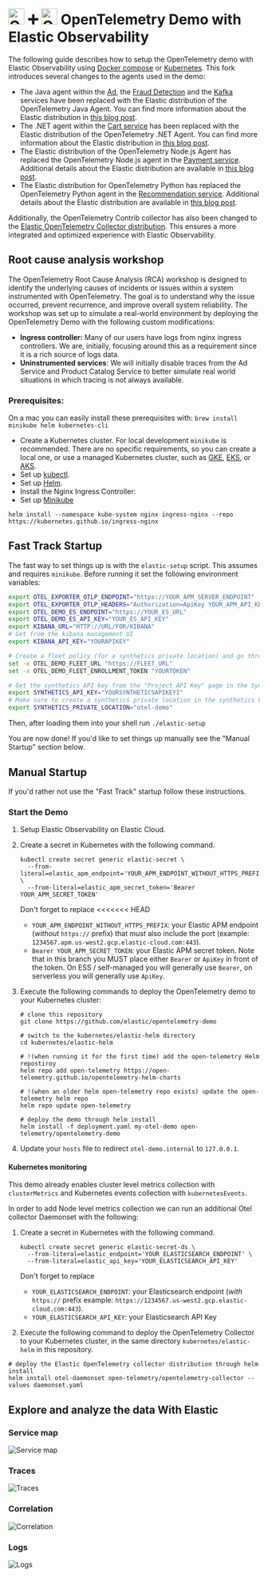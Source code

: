 <!-- markdownlint-disable-next-line -->

# <img src="https://opentelemetry.io/img/logos/opentelemetry-logo-nav.png" alt="OTel logo" width="32"> :heavy_plus_sign: <img src="https://images.contentstack.io/v3/assets/bltefdd0b53724fa2ce/blt601c406b0b5af740/620577381692951393fdf8d6/elastic-logo-cluster.svg" alt="OTel logo" width="32"> OpenTelemetry Demo with Elastic Observability

The following guide describes how to setup the OpenTelemetry demo with Elastic Observability using [Docker compose](#docker-compose) or [Kubernetes](#kubernetes). This fork introduces several changes to the agents used in the demo:

- The Java agent within the [Ad](../src/adservice/Dockerfile.elastic), the [Fraud Detection](../src/frauddetectionservice/Dockerfile.elastic) and the [Kafka](../src/kafka/Dockerfile.elastic) services have been replaced with the Elastic distribution of the OpenTelemetry Java Agent. You can find more information about the Elastic distribution in [this blog post](https://www.elastic.co/observability-labs/blog/elastic-distribution-opentelemetry-java-agent).
- The .NET agent within the [Cart service](../src/cartservice/src/Directory.Build.props) has been replaced with the Elastic distribution of the OpenTelemetry .NET Agent. You can find more information about the Elastic distribution in [this blog post](https://www.elastic.co/observability-labs/blog/elastic-opentelemetry-distribution-dotnet-applications).
- The Elastic distribution of the OpenTelemetry Node.js Agent has replaced the OpenTelemetry Node.js agent in the [Payment service](../src/paymentservice/package.json). Additional details about the Elastic distribution are available in [this blog post](https://www.elastic.co/observability-labs/blog/elastic-opentelemetry-distribution-node-js).
- The Elastic distribution for OpenTelemetry Python has replaced the OpenTelemetry Python agent in the [Recommendation service](..src/recommendationservice/requirements.txt). Additional details about the Elastic distribution are available in [this blog post](https://www.elastic.co/observability-labs/blog/elastic-opentelemetry-distribution-python).

Additionally, the OpenTelemetry Contrib collector has also been changed to the [Elastic OpenTelemetry Collector distribution](https://github.com/elastic/elastic-agent/blob/main/internal/pkg/otel/README.md). This ensures a more integrated and optimized experience with Elastic Observability.

## Root cause analysis workshop

The OpenTelemetry Root Cause Analysis (RCA) workshop is designed to identify the underlying causes of incidents or issues within a system instrumented with OpenTelemetry. The goal is to understand why the issue occurred, prevent recurrence, and improve overall system reliability. The workshop was set up to simulate a real-world environment by deploying the OpenTelemetry Demo with the following custom modifications:

- **Ingress controller:** Many of our users have logs from nginx ingress controllers. We are, initially, focusing around this as a requirement since it is a rich source of logs data.
- **Uninstrumented services**: We will initially disable traces from the Ad Service and Product Catalog Service to better simulate real world situations in which tracing is not always available.

### Prerequisites:

On a mac you can easily install these prerequisites with: `brew install minikube helm kubernetes-cli`

- Create a Kubernetes cluster. For local development `minikube` is recommended. There are no specific requirements, so you can create a local one, or use a managed Kubernetes cluster, such as [GKE](https://cloud.google.com/kubernetes-engine), [EKS](https://aws.amazon.com/eks/), or [AKS](https://azure.microsoft.com/en-us/products/kubernetes-service).
- Set up [kubectl](https://kubernetes.io/docs/reference/kubectl/).
- Set up [Helm](https://helm.sh/).
- Install the Nginx Ingress Controller:
- Set up [Minikube](https://minikube.sigs.k8s.io/docs/)

```
helm install --namespace kube-system nginx ingress-nginx --repo https://kubernetes.github.io/ingress-nginx
```

## Fast Track Startup

The fast way to set things up is with the `elastic-setup` script. This assumes and requires `minikube`. Before running it set the following environment variables:

```bash
export OTEL_EXPORTER_OTLP_ENDPOINT="https://YOUR_APM_SERVER_ENDPOINT"
export OTEL_EXPORTER_OTLP_HEADERS="Authorization=ApiKey YOUR_APM_API_KEY"
export OTEL_DEMO_ES_ENDPOINT="https://YOUR_ES_URL"
export OTEL_DEMO_ES_API_KEY="YOUR_ES_API_KEY"
export KIBANA_URL="HTTP://URL/FOR/KIBANA"
# Get from the kibana management UI
export KIBANA_API_KEY="YOURAPIKEY"

# Create a fleet policy (for a synthetics private location) and go through the "add agent" flow for it. Within the policy go through the add agent flow and get these values from there
set -x OTEL_DEMO_FLEET_URL "https://FLEET_URL"
set -x OTEL_DEMO_FLEET_ENROLLMENT_TOKEN "YOURTOKEN"

# Get the synthetics API key from the "Project API Key" page in the Synthetics Kibana app
export SYNTHETICS_API_KEY="YOURSYNTHETICSAPIKEYI"
# Make sure to create a synthetics private location in the synthetics UI linked to the previously created fleet policy. It should generally be named otel-demo, but you can change it here
export SYNTHETICS_PRIVATE_LOCATION="otel-demo"

```

Then, after loading them into your shell run `./elastic-setup`

You are now done! If you'd like to set things up manually see the "Manual Startup" section below.

## Manual Startup

If you'd rather not use the "Fast Track" startup follow these instructions.

### Start the Demo

1. Setup Elastic Observability on Elastic Cloud.
2. Create a secret in Kubernetes with the following command.
   ```
   kubectl create secret generic elastic-secret \
     --from-literal=elastic_apm_endpoint='YOUR_APM_ENDPOINT_WITHOUT_HTTPS_PREFIX' \
     --from-literal=elastic_apm_secret_token='Bearer YOUR_APM_SECRET_TOKEN'
   ```
   Don't forget to replace
   <<<<<<< HEAD
   - `YOUR_APM_ENDPOINT_WITHOUT_HTTPS_PREFIX`: your Elastic APM endpoint (_without_ `https://` prefix) that _must_ also include the port (example: `1234567.apm.us-west2.gcp.elastic-cloud.com:443`).
   - `Bearer YOUR_APM_SECRET_TOKEN`: your Elastic APM secret token. Note that in this branch you MUST place either `Bearer` or `ApiKey` in front of the token. On ESS / self-managed you will generally use `Bearer`, on serverless you will generally use `ApiKey`.
3. Execute the following commands to deploy the OpenTelemetry demo to your Kubernetes cluster:

   ```
   # clone this repository
   git clone https://github.com/elastic/opentelemetry-demo

   # switch to the kubernetes/elastic-helm directory
   cd kubernetes/elastic-helm

   # !(when running it for the first time) add the open-telemetry Helm repostiroy
   helm repo add open-telemetry https://open-telemetry.github.io/opentelemetry-helm-charts

   # !(when an older helm open-telemetry repo exists) update the open-telemetry helm repo
   helm repo update open-telemetry

   # deploy the demo through helm install
   helm install -f deployment.yaml my-otel-demo open-telemetry/opentelemetry-demo
   ```

4. Update your `hosts` file to redirect `otel-demo.internal` to `127.0.0.1`.

#### Kubernetes monitoring

This demo already enables cluster level metrics collection with `clusterMetrics` and
Kubernetes events collection with `kubernetesEvents`.

In order to add Node level metrics collection we can run an additional Otel collector Daemonset with the following:

1. Create a secret in Kubernetes with the following command.

   ```
   kubectl create secret generic elastic-secret-ds \
     --from-literal=elastic_endpoint='YOUR_ELASTICSEARCH_ENDPOINT' \
     --from-literal=elastic_api_key='YOUR_ELASTICSEARCH_API_KEY'
   ```

   Don't forget to replace

   - `YOUR_ELASTICSEARCH_ENDPOINT`: your Elasticsearch endpoint (_with_ `https://` prefix example: `https://1234567.us-west2.gcp.elastic-cloud.com:443`).
   - `YOUR_ELASTICSEARCH_API_KEY`: your Elasticsearch API Key

2. Execute the following command to deploy the OpenTelemetry Collector to your Kubernetes cluster, in the same directory `kubernetes/elastic-helm` in this repository.

```
# deploy the Elastic OpenTelemetry collector distribution through helm install
helm install otel-daemonset open-telemetry/opentelemetry-collector --values daemonset.yaml
```

## Explore and analyze the data With Elastic

### Service map

![Service map](service-map.png "Service map")

### Traces

![Traces](trace.png "Traces")

### Correlation

![Correlation](correlation.png "Correlation")

### Logs

![Logs](logs.png "Logs")
